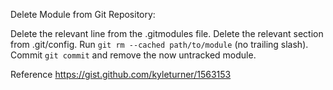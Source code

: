 Delete Module from Git Repository:

Delete the relevant line from the .gitmodules file.
Delete the relevant section from .git/config.
Run `git rm --cached path/to/module` (no trailing slash).
Commit `git commit` and remove the now untracked module.

Reference https://gist.github.com/kyleturner/1563153
